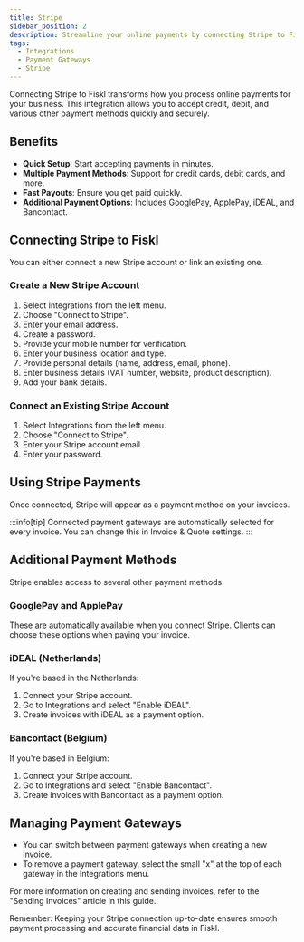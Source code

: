 ```yaml
---
title: Stripe
sidebar_position: 2
description: Streamline your online payments by connecting Stripe to Fiskl
tags:
  - Integrations
  - Payment Gateways
  - Stripe
---
```


Connecting Stripe to Fiskl transforms how you process online payments for your business. This integration allows you to accept credit, debit, and various other payment methods quickly and securely.

## Benefits

- **Quick Setup**: Start accepting payments in minutes.
- **Multiple Payment Methods**: Support for credit cards, debit cards, and more.
- **Fast Payouts**: Ensure you get paid quickly.
- **Additional Payment Options**: Includes GooglePay, ApplePay, iDEAL, and Bancontact.

## Connecting Stripe to Fiskl

You can either connect a new Stripe account or link an existing one.

### Create a New Stripe Account

1. Select Integrations from the left menu.
2. Choose "Connect to Stripe".
3. Enter your email address.
4. Create a password.
5. Provide your mobile number for verification.
6. Enter your business location and type.
7. Provide personal details (name, address, email, phone).
8. Enter business details (VAT number, website, product description).
9. Add your bank details.

### Connect an Existing Stripe Account

1. Select Integrations from the left menu.
2. Choose "Connect to Stripe".
3. Enter your Stripe account email.
4. Enter your password.

## Using Stripe Payments

Once connected, Stripe will appear as a payment method on your invoices.

:::info[tip]
Connected payment gateways are automatically selected for every invoice. You can change this in Invoice & Quote settings.
:::

## Additional Payment Methods

Stripe enables access to several other payment methods:

### GooglePay and ApplePay

These are automatically available when you connect Stripe. Clients can choose these options when paying your invoice.

### iDEAL (Netherlands)

If you're based in the Netherlands:

1. Connect your Stripe account.
2. Go to Integrations and select "Enable iDEAL".
3. Create invoices with iDEAL as a payment option.

### Bancontact (Belgium)

If you're based in Belgium:

1. Connect your Stripe account.
2. Go to Integrations and select "Enable Bancontact".
3. Create invoices with Bancontact as a payment option.

## Managing Payment Gateways

- You can switch between payment gateways when creating a new invoice.
- To remove a payment gateway, select the small "x" at the top of each gateway in the Integrations menu.

For more information on creating and sending invoices, refer to the "Sending Invoices" article in this guide.

Remember: Keeping your Stripe connection up-to-date ensures smooth payment processing and accurate financial data in Fiskl.
